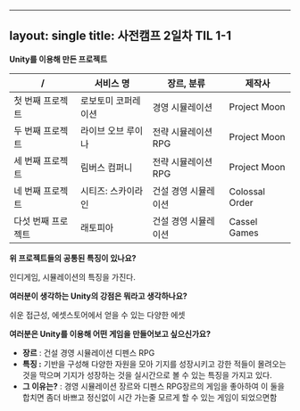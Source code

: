 ----
layout: single
title: 사전캠프 2일차 TIL 1-1
----

**Unity를 이용해 만든 프로젝트**

| **/**              | **서비스 명**       | **장르, 분류**       | **제작사**     |
| ------------------ | ------------------- | -------------------- | -------------- |
| 첫 번째 프로젝트   | 로보토미 코퍼레이션 | 경영 시뮬레이션      | Project Moon   |
| 두 번째 프로젝트   | 라이브 오브 루이나  | 전략 시뮬레이션 RPG  | Project Moon   |
| 세 번째 프로젝트   | 림버스 컴퍼니       | 전략 시뮬레이션 RPG  | Project Moon   |
| 네 번째 프로젝트   | 시티즈: 스카이라인  | 건설 경영 시뮬레이션 | Colossal Order |
| 다섯 번째 프로젝트 | 래토피아            | 건설 경영 시뮬레이션 | Cassel Games   |

**위 프로젝트들의 공통된 특징이 있나요?**

인디게임, 시뮬레이션의 특징을 가진다.

**여러분이 생각하는 Unity의 강점은 뭐라고 생각하나요?**

쉬운 접근성, 에셋스토어에서 얻을 수 있는 다양한 에셋

**여러분은 Unity를 이용해 어떤 게임을 만들어보고 싶으신가요?**

- **장르** : 건설 경영 시뮬레이션 디펜스 RPG
- **특징 :** 기반을 구성해 다양한 자원을 모아 기지를 성장시키고 강한 적들이 몰려오는 것을 막으며 기지가 성장하는 것을 실시간으로 볼 수 있는 특징을 가지고 있다.
- **그 이유는?** : 경영 시뮬레이션 장르와 디펜스 RPG장르의 게임을 좋아하여 이 둘을 합치면 좀더 바쁘고 정신없이 시간 가는줄 모르게 할 수 있는 게임이 되었으면함
